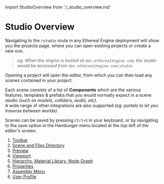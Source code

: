 import StudioOverview from './_studio_overview.md'

# Studio Overview

Navigating to the `/studio` route in any Ethereal Engine deployment will show you the projects page, where you can open existing projects or create a new one.  
> _eg: When the engine is hosted at `dev.etherealengine.com`, the studio would be accessed from `dev.etherealengine.com/studio`_

Opening a project will open the editor, from which you can then load any scenes contained in your project.

Each scene consists of a list of **Components** which are the various features, templates & prefabs that you would normally expect in a scene studio _(such as models, colliders, audio, etc)_.  
A wide range of other integrations are also supported _(eg: portals to let you traverse between worlds)_.

Scenes can be saved by pressing `Ctrl+S` in your keyboard, or by navigating to the save option in the Hamburger menu located at the top-left of the editor's screen.

<StudioOverview />

1. [Toolbar](./01_toolbar.md)  
2. [Scene and Files Directory](./02_files.md)  
3. [Preview](./03_preview.md)  
4. [Viewport](./04_viewport.md)  
5. [Hierarchy, Material Library, Node Graph](./05_hierarchy.md)  
6. [Properties](./06_properties.md)  
7. [Assembly Menu](./07_assembly.md)  
8. [User Profile](./08_profile.md)  
